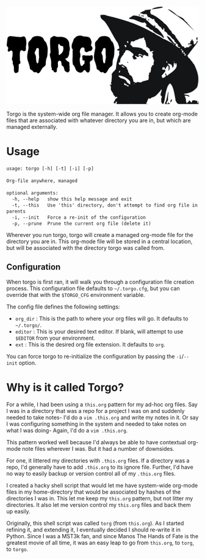 <p align="center"><img src="torgo.jpg" /></p>

Torgo is the system-wide org file manager. It allows you to create org-mode
files that are associated with whatever directory you are in, but which are
managed externally.

# Usage

```
usage: torgo [-h] [-t] [-i] [-p]

Org-file anywhere, managed

optional arguments:
  -h, --help   show this help message and exit
  -t, --this   Use 'this' directory, don't attempt to find org file in parents
  -i, --init   Force a re-init of the configuration
  -p, --prune  Prune the current org file (delete it)
```

Wherever you run torgo, torgo will create a managed org-mode file for the
directory you are in. This org-mode file will be stored in a central location,
but will be associated with the directory torgo was called from.

## Configuration

When torgo is first ran, it will walk you through a configuration file
creation process. This configuration file defaults to `~/.torgo.cfg`, but you
can override that with the `$TORGO_CFG` environment variable.

The config file defines the following settings:

* `org_dir` : This is the path to where your org files will go. It defaults
to `~/.torgo/`.
* `editor` : This is your desired text editor. If blank, will attempt to use
`$EDITOR` from your environment.
* `ext` : This is the desired org file extension. It defaults to `org`.

You can force torgo to re-initialize the configuration by passing the
`-i`/`--init` option.

# Why is it called Torgo?

For a while, I had been using a `this.org` pattern for my ad-hoc org files.
Say I was in a directory that was a repo for a project I was on and suddenly
needed to take notes- I'd do a `vim .this.org` and write my notes in it. Or
say I was configuring something in the system and needed to take notes on
what I was doing- Again, I'd do a `vim .this.org`.

This pattern worked well because I'd always be able to have contextual org-mode
note files wherever I was. But it had a number of downsides.

For one, it littered my directories with `.this.org` files. If a directory
was a repo, I'd generally have to add `.this.org` to its ignore file. Further,
I'd have no way to easily backup or version control all of my `.this.org` files.

I created a hacky shell script that would let me have system-wide org-mode files
in my home-directory that would be associated by hashes of the directories I
was in. This let me keep my `this.org` pattern, but not litter my directories.
It also let me version control my `this.org` files and back them up easily.

Originally, this shell script was called `torg` (from `this.org`). As I started
refining it, and extending it, I eventually decided I should re-write it in
Python. Since I was a MST3k fan, and since Manos The Hands of Fate is the
greatest movie of all time, it was an easy leap to go from `this.org`, to `torg`,
to `torgo`.
